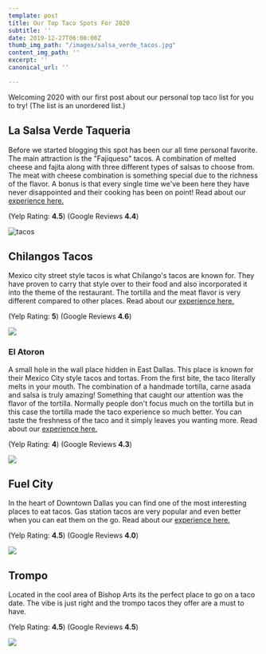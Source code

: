 ```yaml
---
template: post
title: Our Top Taco Spots For 2020
subtitle: ''
date: 2019-12-27T06:00:00Z
thumb_img_path: "/images/salsa_verde_tacos.jpg"
content_img_path: ''
excerpt: ''
canonical_url: ''

---
```

Welcoming 2020 with our first post about our personal top taco list for you to try! (The list is an unordered list.)

## La Salsa Verde Taqueria

Before we started blogging this spot has been our all time personal favorite. The main attraction is the "Fajiqueso" tacos. A combination of melted cheese and fajita along with three different types of salsas to choose from. The meat with cheese combination is something special due to the richness of the flavor. A bonus is that every single time we've been here they have never disappointed and their cooking has been on point! Read about our [experience here.](https://www.instagram.com/p/BzEMpJQHWSc/?utm_source=ig_web_copy_link)

(Yelp Rating: **4.5**) (Google Reviews **4.4**)

![tacos](/images/salsa_verde_tacos.jpg "Salsa Verde Tacos")

## Chilangos Tacos

Mexico city street style tacos is what Chilango's tacos are known for. They have proven to carry that style over to their food and also incorporated it into the theme of the restaurant. The tortilla and the meat flavor is very different compared to other places. Read about our [experience here.](https://www.instagram.com/p/B55jNdEnZFe/?utm_source=ig_web_copy_link)

(Yelp Rating: **5**) (Google Reviews **4.6**)

![](/images/Chilangos_Tacos.jpg)

### El Atoron

A small hole in the wall place hidden in East Dallas. This place is known for their Mexico City style tacos and tortas. From the first bite, the taco literally melts in your mouth. The combination of a handmade tortilla, carne asada and salsa is truly amazing! Something that caught our attention was the flavor of the tortilla. Normally people don't focus much on the tortilla but in this case the tortilla made the taco experience so much better. You can taste the freshness of the taco and it simply leaves you wanting more. Read about our [experience here. ](https://www.instagram.com/p/B6rOmInHYI8/?utm_source=ig_web_copy_link)

(Yelp Rating: **4**) (Google Reviews **4.3**)

![](/images/el_atoron_tacos.jpg)

## Fuel City

In the heart of Downtown Dallas you can find one of the most interesting places to eat tacos. Gas station tacos are very popular and even better when you can eat them on the go. Read about our [experience here.](https://www.instagram.com/p/B0e0CfbnG6E/?utm_source=ig_web_copy_link)

(Yelp Rating: **4.5**) (Google Reviews **4.0**)

![](/images/fuel_city_tacos.jpg)

## Trompo

Located in the cool area of Bishop Arts its the perfect place to go on a taco date. The vibe is just right and the trompo tacos they offer are a must to have. 

(Yelp Rating: **4.5**) (Google Reviews **4.5**)

![](/images/trompo_tacos.JPG)